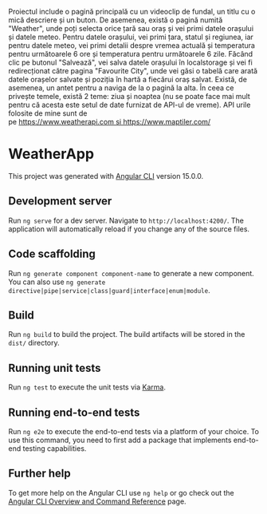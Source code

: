 Proiectul include o pagină principală cu un videoclip de fundal, un titlu cu o mică descriere și un buton. De asemenea, există o pagină numită "Weather", unde poți selecta orice țară sau oraș și vei primi datele orașului și datele meteo.
Pentru datele orașului, vei primi țara, statul și regiunea, iar pentru datele meteo, vei primi detalii despre vremea actuală și temperatura pentru următoarele 6 ore și temperatura pentru următoarele 6 zile.
Făcând clic pe butonul "Salvează", vei salva datele orașului în localstorage și vei fi redirecționat către pagina "Favourite City", unde vei găsi o tabelă care arată datele orașelor salvate și poziția în hartă a fiecărui oraș salvat.
Există, de asemenea, un antet pentru a naviga de la o pagină la alta.
În ceea ce privește temele, există 2 teme: ziua și noaptea (nu se poate face mai mult pentru că acesta este setul de date furnizat de API-ul de vreme).
API urile folosite de mine sunt de pe https://www.weatherapi.com si https://www.maptiler.com/


# WeatherApp

This project was generated with [Angular CLI](https://github.com/angular/angular-cli) version 15.0.0.

## Development server

Run `ng serve` for a dev server. Navigate to `http://localhost:4200/`. The application will automatically reload if you change any of the source files.

## Code scaffolding

Run `ng generate component component-name` to generate a new component. You can also use `ng generate directive|pipe|service|class|guard|interface|enum|module`.

## Build

Run `ng build` to build the project. The build artifacts will be stored in the `dist/` directory.

## Running unit tests

Run `ng test` to execute the unit tests via [Karma](https://karma-runner.github.io).

## Running end-to-end tests

Run `ng e2e` to execute the end-to-end tests via a platform of your choice. To use this command, you need to first add a package that implements end-to-end testing capabilities.

## Further help

To get more help on the Angular CLI use `ng help` or go check out the [Angular CLI Overview and Command Reference](https://angular.io/cli) page.


